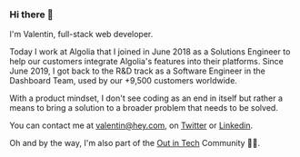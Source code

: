 ### Hi there 👋

I'm Valentin, full-stack web developer.

Today I work at Algolia that I joined in June 2018 as a Solutions Engineer to help our customers integrate Algolia's features into their platforms. Since June 2019, I got back to the R&D track as a Software Engineer in the Dashboard Team, used by our +9,500 customers worldwide.

With a product mindset, I don't see coding as an end in itself but rather a means to bring a solution to a broader problem that needs to be solved.

You can contact me at valentin@hey.com, on [Twitter](https://twitter.com/valentindotxyz) or [Linkedin](https://linkedin.com/in/valentindotxyz).

Oh and by the way, I'm also part of the [Out in Tech](https://outintech.com) Community 🏳️‍🌈.
